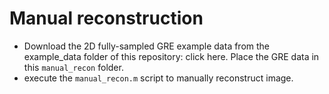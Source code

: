 # Manual reconstruction
* Download the 2D fully-sampled GRE example data from the example_data folder of this repository: click here. Place the GRE data in this `manual_recon` folder.
* execute the `manual_recon.m` script to manually reconstruct image.
